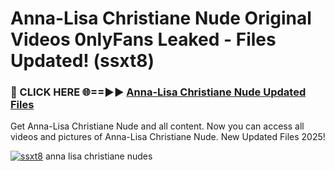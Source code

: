 # Anna-Lisa Christiane Nude Original Videos 0nlyFans Leaked - Files Updated! (ssxt8)

<h3>🔴 CLICK HERE 🌐==►► <a href="https://tinyurl.com/4mcuefdz" rel="nofollow">Anna-Lisa Christiane Nude Updated Files</a></h3>

Get Anna-Lisa Christiane Nude and all content. Now you can access all videos and pictures of Anna-Lisa Christiane Nude. New Updated Files 2025!

[![ssxt8](https://i.imgur.com/StAQSOY.gif)](https://tinyurl.com/4mcuefdz)
anna lisa christiane nudes